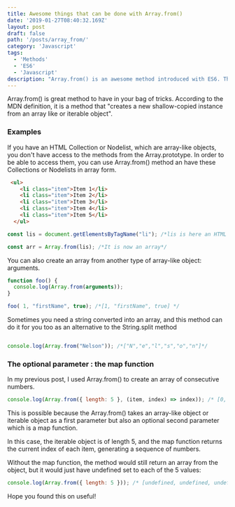 ```yaml
---
title: Awesome things that can be done with Array.from()
date: '2019-01-27T08:40:32.169Z'
layout: post
draft: false
path: '/posts/array_from/'
category: 'Javascript'
tags:
  - 'Methods'
  - 'ES6'
  - 'Javascript'
description: "Array.from() is an awesome method introduced with ES6. This post includes practical examples of how I use it."
---
```


Array.from() is  great method to have in your bag of tricks. According to the MDN definition, it is a method that "creates a new shallow-copied instance from an array like or iterable object". 

### Examples

If you have an HTML Collection or Nodelist, which are array-like objects, you don't have access to the methods from the Array.prototype. In order to be able to access them, you can use Array.from() method an have these Collections or Nodelists in array form.

```html
 <ul>
    <li class="item">Item 1</li>
    <li class="item">Item 2</li>
    <li class="item">Item 3</li>
    <li class="item">Item 4</li>
    <li class="item">Item 5</li>
  </ul>
```
```js
const lis = document.getElementsByTagName("li"); /*lis is here an HTML collection*/

const arr = Array.from(lis); /*It is now an array*/

```

You can also create an array from another type of array-like object: arguments.

```js
function foo() {
  console.log(Array.from(arguments));
}

foo( 1, "firstName", true); /*[1, "firstName", true] */

```
Sometimes you need a string converted into an array, and this method can do it for you too as an alternative to the String.split method

```js

console.log(Array.from("Nelson")); /*["N","e","l","s","o","n"]*/

```

### The optional parameter : the map function

In my previous post, I used Array.from() to create an array of consecutive numbers. 

```js
console.log(Array.from({ length: 5 }, (item, index) => index)); /* [0, 1, 2, 3, 4] */
```
This is possible because the Array.from() takes an array-like object or iterable object as a first parameter but also an optional second parameter which is a map function. 

In this case, the iterable object is of length 5, and the map function returns the current index of each item, generating a sequence of numbers.

Without the map function, the method would still return an array from the object, but it would just have undefined set to each of the 5 values:

```js
console.log(Array.from({ length: 5 })); /* [undefined, undefined, undefined, undefined, undefined] */
```


Hope you found this on useful!




